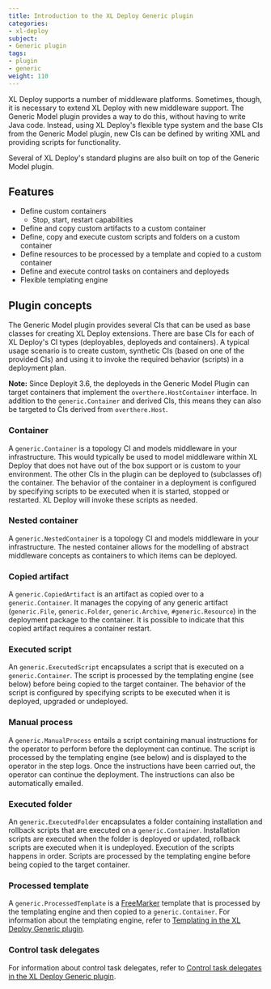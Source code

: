 ```yaml
---
title: Introduction to the XL Deploy Generic plugin
categories: 
- xl-deploy
subject:
- Generic plugin
tags:
- plugin
- generic
weight: 110
---
```


XL Deploy supports a number of middleware platforms. Sometimes, though, it is necessary to extend XL Deploy with new middleware support. The Generic Model plugin provides a way to do this, without having to write Java code. Instead, using XL Deploy's flexible type system and the base CIs from the Generic Model plugin, new CIs can be defined by writing XML and providing scripts for functionality.

Several of XL Deploy's standard plugins are also built on top of the Generic Model plugin.

## Features

* Define custom containers
    * Stop, start, restart capabilities
* Define and copy custom artifacts to a custom container
* Define, copy and execute custom scripts and folders on a custom container
* Define resources to be processed by a template and copied to a custom container
* Define and execute control tasks on containers and deployeds
* Flexible templating engine

## Plugin concepts

The Generic Model plugin provides several CIs that can be used as base classes for creating XL Deploy extensions. There are base CIs for each of XL Deploy's CI types (deployables, deployeds and containers). A typical usage scenario is to create custom, synthetic CIs (based on one of the provided CIs) and using it to invoke the required behavior (scripts) in a deployment plan.

**Note:** Since Deployit 3.6, the deployeds in the Generic Model Plugin can target containers that implement the `overthere.HostContainer` interface. In addition to the `generic.Container` and derived CIs, this means they can also be targeted to CIs derived from `overthere.Host`.

### Container

A `generic.Container` is a topology CI and models middleware in your infrastructure. This would typically be used to model middleware within XL Deploy that does not have out of the box support or is custom to your environment. The other CIs in the plugin can be deployed to (subclasses of) the container. The behavior of the container in a deployment is configured by specifying scripts to be executed when it is started, stopped or restarted. XL Deploy will invoke these scripts as needed.

### Nested container

A `generic.NestedContainer` is a topology CI and models middleware in your infrastructure. The nested container allows for the modelling of abstract middleware concepts as containers to which items can be deployed.

### Copied artifact

A `generic.CopiedArtifact` is  an artifact as copied over to a `generic.Container`. It manages the copying of any generic artifact (`generic.File`, `generic.Folder`, `generic.Archive`, `#generic.Resource`) in the deployment package to the container. It is possible to indicate that this copied artifact requires a container restart.

### Executed script

An `generic.ExecutedScript` encapsulates a script that is executed on a `generic.Container`. The script is processed by the templating engine (see below) before being copied to the target container. The behavior of the script is configured by specifying scripts to be executed when it is deployed, upgraded or undeployed.

### Manual process

A `generic.ManualProcess` entails a script containing manual instructions for the operator to perform before the deployment can continue. The script is processed by the templating engine (see below) and is displayed to the operator in the step logs. Once the instructions have been carried out, the operator can continue the deployment.  The instructions can also be automatically emailed.

### Executed folder

An `generic.ExecutedFolder` encapsulates a folder containing installation and rollback scripts that are executed on a `generic.Container`. Installation scripts are executed when the folder is deployed or updated, rollback scripts are executed when it is undeployed. Execution of the scripts happens in order. Scripts are processed by the templating engine before being copied to the target container.

### Processed template

A `generic.ProcessedTemplate` is a [FreeMarker](http://freemarker.sourceforge.net/) template that is processed by the templating engine and then copied to a `generic.Container`. For information about the templating engine, refer to [Templating in the XL Deploy Generic plugin](/xl-deploy/concept/templating-in-the-xl-deploy-generic-plugin.html).

### Control task delegates

For information about control task delegates, refer to [Control task delegates in the XL Deploy Generic plugin](/xl-deploy/concept/control-task-delegates-in-the-xl-deploy-generic-plugin.html).
